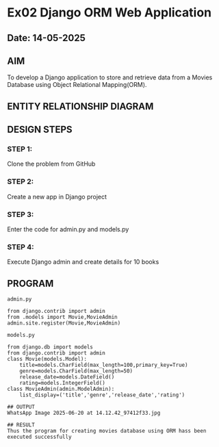 # Ex02 Django ORM Web Application
## Date: 14-05-2025

## AIM
To develop a Django application to store and retrieve data from a Movies Database using Object Relational Mapping(ORM).

## ENTITY RELATIONSHIP DIAGRAM



## DESIGN STEPS

### STEP 1:
Clone the problem from GitHub

### STEP 2:
Create a new app in Django project

### STEP 3:
Enter the code for admin.py and models.py

### STEP 4:
Execute Django admin and create details for 10 books

## PROGRAM
```
admin.py

from django.contrib import admin
from .models import Movie,MovieAdmin
admin.site.register(Movie,MovieAdmin)

models.py

from django.db import models
from django.contrib import admin
class Movie(models.Model):
    title=models.CharField(max_length=100,primary_key=True)
    genre=models.CharField(max_length=50)
    release_date=models.DateField()
    rating=models.IntegerField()
class MovieAdmin(admin.ModelAdmin):
    list_display=('title','genre','release_date','rating')

## OUTPUT
WhatsApp Image 2025-06-20 at 14.12.42_97412f33.jpg

## RESULT
Thus the program for creating movies database using ORM hass been executed successfully
